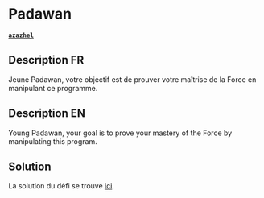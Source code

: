 # Padawan

[**`azazhel`**](https://github.com/azazhe1)

## Description FR

Jeune Padawan, votre objectif est de prouver votre maîtrise de la Force en manipulant ce programme.

## Description EN

Young Padawan, your goal is to prove your mastery of the Force by manipulating this program.

## Solution

La solution du défi se trouve [ici](solution/).